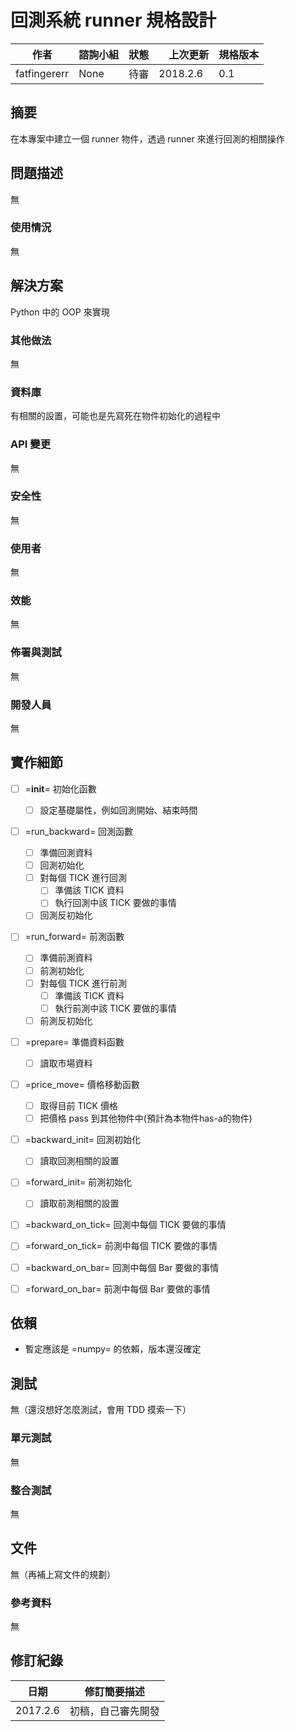 # 回測系統 runner 規格設計

| 作者         | 諮詢小組 | 狀態   | 　上次更新 | 規格版本 |
| ------       | ------   | ------ | ------     | ----     |
| fatfingererr | None     | 待審   | 2018.2.6   | 0.1      |

## 摘要

在本專案中建立一個 runner 物件，透過 runner 來進行回測的相關操作

## 問題描述

無

### 使用情況

無

## 解決方案

Python 中的 OOP 來實現

### 其他做法

無

### 資料庫

有相關的設置，可能也是先寫死在物件初始化的過程中

### API 變更

無

### 安全性

無

### 使用者

無

### 效能

無

### 佈署與測試

無

### 開發人員

無

## 實作細節

- [ ] =__init__= 初始化函數
    - [ ] 設定基礎屬性，例如回測開始、結束時間

- [ ] =run_backward= 回測函數
    - [ ] 準備回測資料
    - [ ] 回測初始化
    - [ ] 對每個 TICK 進行回測
        - [ ] 準備該 TICK 資料
        - [ ] 執行回測中該 TICK 要做的事情
   - [ ] 回測反初始化

- [ ] =run_forward= 前測函數
    - [ ] 準備前測資料
    - [ ] 前測初始化
    - [ ] 對每個 TICK 進行前測
        - [ ] 準備該 TICK 資料
        - [ ] 執行前測中該 TICK 要做的事情
    - [ ] 前測反初始化

- [ ] =prepare= 準備資料函數
   - [ ] 讀取市場資料

- [ ] =price_move= 價格移動函數
   - [ ] 取得目前 TICK 價格
   - [ ] 把價格 pass 到其他物件中(預計為本物件has-a的物件)

- [ ] =backward_init= 回測初始化
   - [ ] 讀取回測相關的設置

- [ ] =forward_init= 前測初始化
   - [ ] 讀取前測相關的設置

- [ ] =backward_on_tick= 回測中每個 TICK 要做的事情

- [ ] =forward_on_tick= 前測中每個 TICK 要做的事情

- [ ] =backward_on_bar= 回測中每個 Bar 要做的事情

- [ ] =forward_on_bar= 前測中每個 Bar 要做的事情


## 依賴

- 暫定應該是 =numpy= 的依賴，版本還沒確定

## 測試

無（還沒想好怎麼測試，會用 TDD 摸索一下）

### 單元測試

無

### 整合測試

無

## 文件

無（再補上寫文件的規劃）

### 參考資料

無

## 修訂紀錄

|     日期 | 修訂簡要描述       |
|----------|--------------------|
| 2017.2.6 | 初稿，自己審先開發 |
